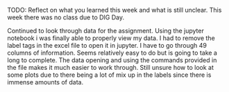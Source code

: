 TODO: Reflect on what you learned this week and what is still unclear.
This week there was no class due to DIG Day. 

Continued to look through data for the assignment. Using the jupyter notebook i was finally able to properly view my data. 
I had to remove the label tags in the excel file to open it in jupyter.
I have to go through 49 columns of information. Seems relatively easy to do but is going to take a long to complete. 
The data opening and using the commands provided in the file makes it much easier to work through.
Still unsure how to look at some plots due to there being a lot of mix up in the labels since there is immense amounts of data. 